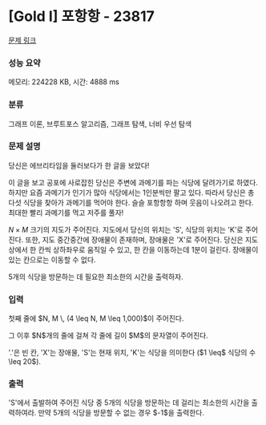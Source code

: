 # [Gold I] 포항항 - 23817

[문제 링크](https://www.acmicpc.net/problem/23817) 

### 성능 요약

메모리: 224228 KB, 시간: 4888 ms

### 분류

그래프 이론, 브루트포스 알고리즘, 그래프 탐색, 너비 우선 탐색

### 문제 설명

<p>당신은 에브리타임을 둘러보다가 한 글을 보았다!</p>

<p>이 글을 보고 공포에 사로잡힌 당신은 주변에 과메기를 파는 식당에 달려가기로 하였다. 하지만 요즘 과메기가 인기가 많아 식당에서는 1인분씩만 팔고 있다. 따라서 당신은 총 다섯 식당을 찾아가 과메기를 먹어야 한다. 슬슬 포항항항 하며 웃음이 나오려고 한다. 최대한 빨리 과메기를 먹고 저주를 풀자!

$N \times M$ 크기의 지도가 주어진다. 지도에서 당신의 위치는 'S', 식당의 위치는 'K'로 주어진다. 또한, 지도 중간중간에 장애물이 존재하며, 장애물은 'X'로 주어진다. 당신은 지도 상에서 한 칸씩 상하좌우로 움직일 수 있고, 한 칸을 이동하는데 1분이 걸린다. 장애물이 있는 칸으로는 이동할 수 없다.

5개의 식당을 방문하는 데 필요한 최소한의 시간을 출력하자.</p>


### 입력 

<p>첫째 줄에 $N, M \, (4 \leq N, M \leq 1,000)$이 주어진다.</p>

<p>그 이후 $N$개의 줄에 걸쳐 각 줄에 길이 $M$의 문자열이 주어진다.</p>

<p>'.'은 빈 칸, 'X'는 장애물, 'S'는 현재 위치, 'K'는 식당을 의미한다 ($1 \leq$ 식당의 수 \leq 20$).</p>

### 출력 

 <p>'S'에서 출발하여 주어진 식당 중 5개의 식당을 방문하는 데 걸리는 최소한의 시간을 출력하여라. 만약 5개의 식당을 방문할 수 없는 경우 $-1$을 출력한다.</p>

